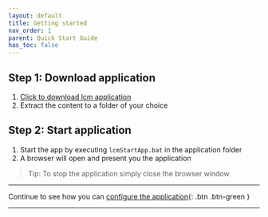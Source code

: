 ```yaml
---
layout: default
title: Getting started
nav_order: 1
parent: Quick Start Guide
has_toc: false
---
```


## Step 1: Download application
1. <a href="https://downgit.github.io/#/home?url=https://github.com/hslu-ige-laes/lcm" download>Click to download lcm application</a>
1. Extract the content to a folder of your choice


## Step 2: Start application
1. Start the app by executing `lcmStartApp.bat` in the application folder
1. A browser will open and present you the application

> Tip: To stop the application simply close the browser window

<hr>

Continue to see how you can [configure the application](https://hslu-ige-laes.github.io/lcm/docs/quickStartGuide/configuration/){: .btn .btn-green }

<hr>